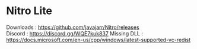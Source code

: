 # Nitro Lite
Downloads   : https://github.com/javajarr/Nitro/releases  
Discord     : https://discord.gg/WQE7kuk837
Missing DLL : https://docs.microsoft.com/en-us/cpp/windows/latest-supported-vc-redist
